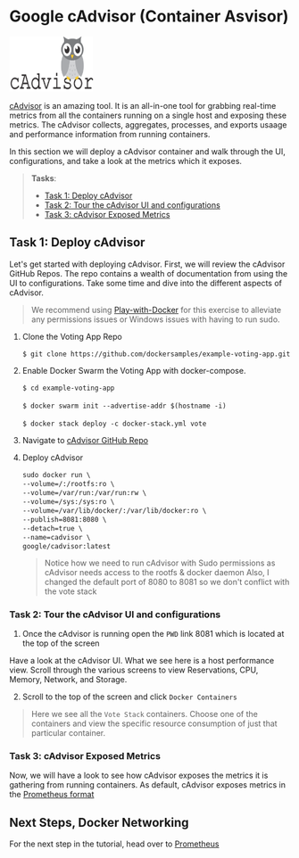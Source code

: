 # Google cAdvisor (Container Asvisor)

<img src="https://raw.githubusercontent.com/56kcloud/Training/master/img/cadvisor-logo.png" alt="cAdvisor Logo" width="150" height="99"> 

[cAdvisor](https://hub.docker.com/r/google/cadvisor/) is an amazing tool. It is an all-in-one tool for grabbing real-time metrics from all the containers running on a single host and exposing these metrics. The cAdvisor collects, aggregates, processes, and exports usaage and performance information from running containers.

In this section we will deploy a cAdvisor container and walk through the UI, configurations, and take a look at the metrics which it exposes.

> **Tasks**:
>
>
> * [Task 1: Deploy cAdvisor](#Task_1)
> * [Task 2: Tour the cAdvisor UI and configurations](#Task_2)
> * [Task 3: cAdvisor Exposed Metrics](#Task_3)

## <a name="Task_1"></a>Task 1: Deploy cAdvisor

Let's get started with deploying cAdvisor. First, we will review the cAdvisor GitHub Repos. The repo contains a wealth of documentation from using the UI to configurations. Take some time and dive into the different aspects of cAdvisor.

> We recommend using [Play-with-Docker](https://labs.play-with-docker.com/) for this exercise to alleviate any permissions issues or Windows issues with having to run sudo.


1. Clone the Voting App Repo

    ```
    $ git clone https://github.com/dockersamples/example-voting-app.git
    ```

1. Enable Docker Swarm the Voting App with docker-compose.

    ```
    $ cd example-voting-app

    $ docker swarm init --advertise-addr $(hostname -i)

    $ docker stack deploy -c docker-stack.yml vote
    
    ```

3. Navigate to [cAdvisor GitHub Repo](https://github.com/google/cadvisor)


4. Deploy cAdvisor

    ```
    sudo docker run \
    --volume=/:/rootfs:ro \
    --volume=/var/run:/var/run:rw \
    --volume=/sys:/sys:ro \
    --volume=/var/lib/docker/:/var/lib/docker:ro \
    --publish=8081:8080 \
    --detach=true \
    --name=cadvisor \
    google/cadvisor:latest
    ```
    
    > Notice how we need to run cAdvisor with Sudo permissions as cAdvisor needs access to the rootfs & docker daemon
    > Also, I changed the default port of 8080 to 8081 so we don't conflict with the vote stack

### <a name="Task_2"></a>Task 2: Tour the cAdvisor UI and configurations

1. Once the cAdvisor is running open the `PWD` link 8081 which is located at the top of the screen

Have a look at the cAdvisor UI. What we see here is a host performance view. Scroll through the various screens to view Reservations, CPU, Memory, Network, and Storage.

2. Scroll to the top of the screen and click `Docker Containers`

> Here we see all the `Vote Stack` containers. Choose one of the containers and view the specific resource consumption of just that particular container.


### <a name="Task_3"></a>Task 3: cAdvisor Exposed Metrics

Now, we will have a look to see how cAdvisor exposes the metrics it is gathering from running containers. As default, cAdvisor exposes metrics in the [Prometheus format](https://prometheus.io/docs/instrumenting/writing_exporters/)

## Next Steps, Docker Networking
For the next step in the tutorial, head over to [Prometheus](./monitoring-stack.md)
